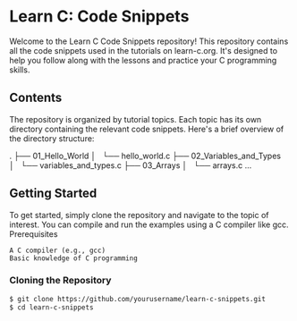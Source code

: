 # Learn C: Code Snippets

Welcome to the Learn C Code Snippets repository! This repository contains all the code snippets used in the tutorials on learn-c.org. It's designed to help you follow along with the lessons and practice your C programming skills.

## Contents

The repository is organized by tutorial topics. Each topic has its own directory containing the relevant code snippets. Here's a brief overview of the directory structure:

.
├── 01_Hello_World
│   └── hello_world.c
├── 02_Variables_and_Types
│   └── variables_and_types.c
├── 03_Arrays
│   └── arrays.c
...


## Getting Started

To get started, simply clone the repository and navigate to the topic of interest. You can compile and run the examples using a C compiler like gcc.
Prerequisites

    A C compiler (e.g., gcc)
    Basic knowledge of C programming

### Cloning the Repository

  ```bash
  $ git clone https://github.com/yourusername/learn-c-snippets.git
  $ cd learn-c-snippets
  ```
